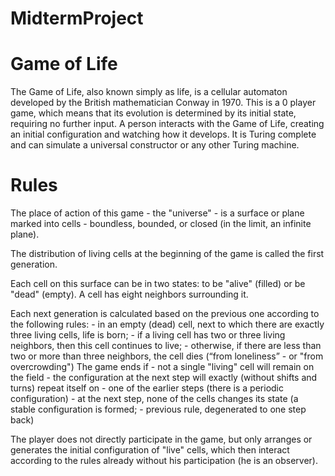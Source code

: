 # MidtermProject
# Game of Life
The Game of Life, also known simply as life, is a cellular automaton developed by the British mathematician Conway in 1970. This is a 0 player game, which means that its evolution is determined by its initial state, requiring no further input. A person interacts with the Game of Life, creating an initial configuration and watching how it develops. It is Turing complete and can simulate a universal constructor or any other Turing machine.

# Rules
The place of action of this game - the "universe" - is a surface or plane marked into cells - boundless,
bounded, or closed (in the limit, an infinite plane).

The distribution of living cells at the beginning of the game is called the first generation.

Each cell on this surface can be in two states: to be "alive" (filled)
or be "dead" (empty). A cell has eight neighbors surrounding it.

Each next generation is calculated based on the previous one according to the following rules:
    - in an empty (dead) cell, next to which there are exactly three living cells, life is born;
    - if a living cell has two or three living neighbors, then this cell continues to live;
    - otherwise, if there are less than two or more than three neighbors, the cell dies (“from loneliness”
    - or "from overcrowding")
The game ends if
    - not a single "living" cell will remain on the field
    - the configuration at the next step will exactly (without shifts and turns) repeat itself on
    - one of the earlier steps (there is a periodic configuration)
    - at the next step, none of the cells changes its state (a stable configuration is formed;
    - previous rule, degenerated to one step back)

The player does not directly participate in the game, but only arranges or generates the initial configuration of "live" cells,
which then interact according to the rules already without his participation (he is an observer).

